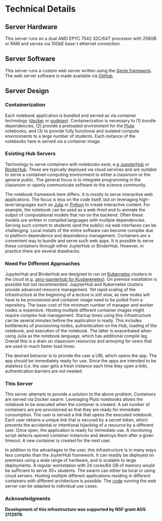 # Technical Details

## Server Hardware

This server runs on a dual AMD EPYC 7542 32C/64T processor with 256GB or RAM and serves via 10GbE base-t ethernet connection. 

## Server Software

This server runs a custom web server written using the [Genie framework](https://genieframework.com/). The web server software is made available via [GitHub](https://github.com/CIF-Cold-Stage/swarmServerInfrastructure).

## Server Design

### Containerization

Each notebook application is bundled and served as via container technology ([docker](https://docs.docker.com/) or [podman](https://podman.io/)). Containerization is necessary to (1) bundle dependencies, (2) provide a preloaded environment for the [Pluto](https://github.com/fonsp/Pluto.jl) notebooks, and (3) to provide fully functional and isolated compute environments to a large number of students. Each instance of the notebooks here is served via a container image.   

### Existing Hub Servers

Technology to serve containers with notebooks exist, e.g [JupyterHub](https://jupyter.org/hub) or [BinderHub](https://binderhub.readthedocs.io/en/latest/). These are typically deployed via cloud services and are suitable to serve a contained computing environment to either a classroom or the general public. The general focus is to integrate programming in the classroom or openly communicate software to the science community. 

The notebook framework here differs. It is mostly to serve interactive web applications. The focus is less on the code itself, but on leveraging high-level languages such as [Julia](https://julialang.org/) or [Python](https://www.python.org/) to create interactive content. For example, the notebook can be used as a web-front end to animate the output of computational models that run on the backend. Often these models are written in compiled languages with multiple dependencies. Serving such content to students (and the public) via web interfaces can be challenging. Local installs of the entire software can become complex due to platform dependence and dependency management. Containers are a convenient way to bundle and serve such web apps. It is possible to serve these containers through either JuyterHub or BinderHub. However, in practice there are several drawbacks.

### Need For Different Approaches

JupyterHub and BinderHub are designed to run on [Kubernetes](https://kubernetes.io/) clusters in the cloud (e.g. [zero-jupyterhub for Kuvberenetes](https://z2jh.jupyter.org/en/stable/)). On premise installation is possible but not recommended. JupyterHub and Kubernetes clusters provide advanced resource management. Yet rapid scaling of the infrastructure at the beginning of a lecture is still slow, as new nodes will have to be provisioned and container image need to be pulled from a repository. The base-cost of the minimum number of manager and worker nodes is expensive. Hosting multiple different container images might require complex hub management. Startup times using this infrastructure can be several minutes before the application is ready. This includes bottlenecks of provisioning nodes, authentication on the Hub, loading of the notebook, and execution of the notebook. The latter is exacerbated when using Julia as the notebook language, which has additional compile lag. Overall this is a drain on classroom resources and annoying for users that are used to much faster load times.   

The desired behavior is to provide the user a URL which opens the app. The app should be immediately ready for use. Since the apps are intended to be stateless (i.e. the user gets a fresh instance each time they open a link), authentication barriers are not needed.

### This Server

This server attempts to provide a solution to the above problem. Containers are served via Docker swarm. Leveraging Pluto notebooks allows the notebook to be executed when the container is created. A set number of containers are pre-provisioned so that they are ready for immediate consumption. The user is served a link that opens the executed notebook. Each user obtains a unique link that is secured by a secret token, which prevents the accidental or intentional hijacking of a resource by a different user. Once open, the application is ready for immediate use. A monitoring script detects opened container instances and destroys them after a given timeout. A new container is created for the next user.

In addition to the advantages to the user, this infrastructure is in many ways less complex than the JuyterHub framework. It can readily be deployed on premises using a wide range of hardware, and is scalable to large deployments. A regular workstation with 24 cores/64 GB of memory would be sufficient to serve 30+ students. The swarm can either be local or using cloud servers. Hosting multiple different applications residing in different containers with different architecture is possible. The [code](https://github.com/CIF-Cold-Stage/swarmServerInfrastructure) running the web server can be adapted to individual use cases.

### Acknowledgments 
**Development of this infrastructure was supported by NSF grant AGS 2112978.**